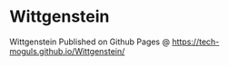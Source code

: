 # Wittgenstein
Wittgenstein
Published on Github Pages @ https://tech-moguls.github.io/Wittgenstein/
